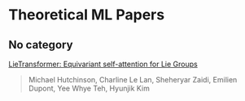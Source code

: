 # Theoretical ML Papers

## No category

[LieTransformer: Equivariant self-attention for Lie Groups](https://arxiv.org/abs/2012.10885)
> Michael Hutchinson, Charline Le Lan, Sheheryar Zaidi, Emilien Dupont, Yee Whye Teh, Hyunjik Kim  

